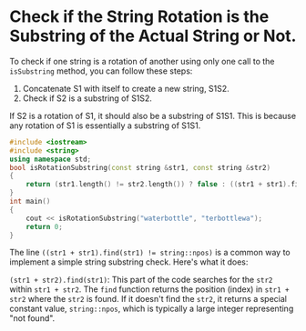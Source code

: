 # Check if the String Rotation is the Substring of the Actual String or Not.

To check if one string is a rotation of another using only one call to the `isSubstring` method, you can follow these steps:

1. Concatenate S1 with itself to create a new string, S1S2.
2. Check if S2 is a substring of S1S2.

If S2 is a rotation of S1, it should also be a substring of S1S1. This is because any rotation of S1 is essentially a substring of S1S1.

```cpp
#include <iostream>
#include <string>
using namespace std;
bool isRotationSubstring(const string &str1, const string &str2)
{
    return (str1.length() != str2.length()) ? false : ((str1 + str1).find(str2) != string::npos);
}
int main()
{
    cout << isRotationSubstring("waterbottle", "terbottlewa");
    return 0;
}
```

The line `((str1 + str1).find(str1) != string::npos)` is a common way to implement a simple string substring check. Here's what it does:
<br>

`(str1 + str2).find(str1)`: This part of the code searches for the `str2` within `str1 + str2`. The `find` function returns the position (index) in `str1 + str2` where the `str2` is found. If it doesn't find the `str2`, it returns a special constant value, `string::npos`, which is typically a large integer representing "not found".
